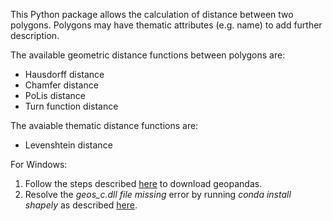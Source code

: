 This Python package allows the calculation of distance between two polygons. Polygons may have thematic attributes (e.g. name) to add further description.

The available geometric distance functions between polygons are:
* Hausdorff distance
* Chamfer distance
* PoLis distance
* Turn function distance

The avaiable thematic distance functions are:
* Levenshtein distance


For Windows:
1. Follow the steps described [here](https://stackoverflow.com/a/58943939/1959766) to download geopandas.
2. Resolve the *geos_c.dll file missing* error by running *conda install shapely* as described [here](https://github.com/Toblerity/Shapely/issues/1032).
